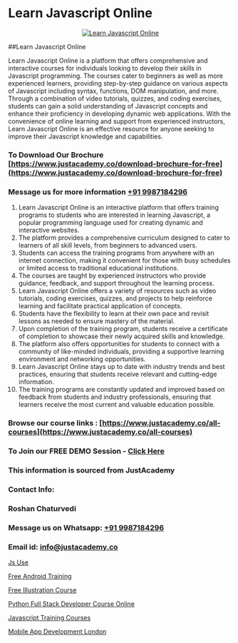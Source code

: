 # Learn Javascript Online

<p align="center">
  <a href="https://justacademy.co/course-detail/javascript-training">
    <img src="https://justacademy.co/storage2/course_image/1676636853_course_image.webp" alt="Learn Javascript Online">
  </a>
</p>
##Learn Javascript Online

Learn Javascript Online is a platform that offers comprehensive and interactive courses for individuals looking to develop their skills in Javascript programming. The courses cater to beginners as well as more experienced learners, providing step-by-step guidance on various aspects of Javascript including syntax, functions, DOM manipulation, and more. Through a combination of video tutorials, quizzes, and coding exercises, students can gain a solid understanding of Javascript concepts and enhance their proficiency in developing dynamic web applications. With the convenience of online learning and support from experienced instructors, Learn Javascript Online is an effective resource for anyone seeking to improve their Javascript knowledge and capabilities.
### To Download Our Brochure [https://www.justacademy.co/download-brochure-for-free](https://www.justacademy.co/download-brochure-for-free)
### Message us for more information [+91 9987184296](https://api.whatsapp.com/send?phone=919987184296)
1) Learn Javascript Online is an interactive platform that offers training programs to students who are interested in learning Javascript, a popular programming language used for creating dynamic and interactive websites.
2) The platform provides a comprehensive curriculum designed to cater to learners of all skill levels, from beginners to advanced users.
3) Students can access the training programs from anywhere with an internet connection, making it convenient for those with busy schedules or limited access to traditional educational institutions.
4) The courses are taught by experienced instructors who provide guidance, feedback, and support throughout the learning process.
5) Learn Javascript Online offers a variety of resources such as video tutorials, coding exercises, quizzes, and projects to help reinforce learning and facilitate practical application of concepts.
6) Students have the flexibility to learn at their own pace and revisit lessons as needed to ensure mastery of the material.
7) Upon completion of the training program, students receive a certificate of completion to showcase their newly acquired skills and knowledge.
8) The platform also offers opportunities for students to connect with a community of like-minded individuals, providing a supportive learning environment and networking opportunities.
9) Learn Javascript Online stays up to date with industry trends and best practices, ensuring that students receive relevant and cutting-edge information.
10) The training programs are constantly updated and improved based on feedback from students and industry professionals, ensuring that learners receive the most current and valuable education possible.

### Browse our course links : [https://www.justacademy.co/all-courses](https://www.justacademy.co/all-courses) 
### To Join our FREE DEMO Session - [Click Here](https://www.justacademy.co/register-for-course-demo)


### This information is sourced from JustAcademy
### Contact Info:
### Roshan Chaturvedi
### Message us on Whatsapp: [+91 9987184296](https://api.whatsapp.com/send?phone=919987184296)
### Email id: [info@justacademy.co](mailto:info@justacademy.co)
                
[Js Use](https://www.linkedin.com/pulse/js-use-justacademy-kolkata-5pxpe?trackingId=BzLmkSxT2PodMUQXr0Zy7A%3D%3D&lipi=urn%3Ali%3Apage%3Ad_flagship3_company_admin%3B57ggr4WVTUuBeEA%2FxPy55A%3D%3D)

[Free Android Training](https://www.linkedin.com/pulse/free-android-training-software-training-mountain-view-yhzlc/)

[Free Illustration Course](https://medium.com/@ranemanish460/free-illustration-course-4f19297573f6)

[Python Full Stack Developer Course Online](https://medium.com/@shivamja27/python-full-stack-developer-course-online-481eabd0a844)

[Javascript Training Courses](https://justacademyin.github.io/Articles/Javascript-Training-Courses)

[Mobile App Development London](https://justacademyin.github.io/justacademy/mobile-app-development-london)

